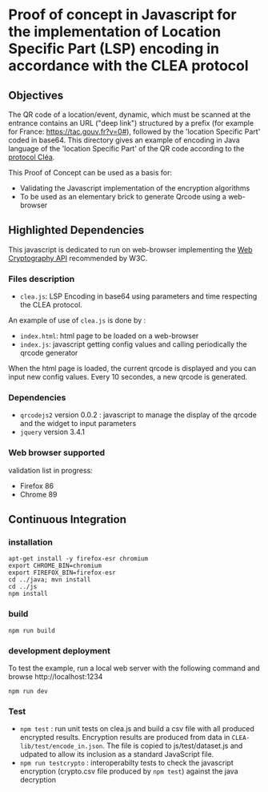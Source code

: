 # Proof of concept in Javascript for the implementation of Location Specific Part (LSP) encoding in accordance with the CLEA protocol

## Objectives

The QR code of a location/event, dynamic, which must be scanned at the entrance contains an URL ("deep link") structured by a prefix (for example for France: https://tac.gouv.fr?v=0#), followed by the 'location Specific Part' coded in base64. This directory gives an example of encoding in Java language of the 'location Specific Part' of the QR code according to the [protocol Cléa](https://hal.inria.fr/hal-03146022).

This Proof of Concept can be used as a basis for:

* Validating the Javascript implementation of the encryption algorithms
* To be used as an elementary brick to generate Qrcode using a web-browser

## Highlighted Dependencies

This javascript is dedicated to run on web-browser implementing the [Web Cryptography API](https://www.w3.org/TR/WebCryptoAPI/) recommended by W3C.

### Files description

* `clea.js`: LSP Encoding in base64 using parameters and time respecting the CLEA protocol.

An example of use of `clea.js` is done by :

* `index.html`: html page to be loaded on a web-browser
* `index.js`: javascript getting config values and calling periodically the qrcode generator

When the html page is loaded, the current qrcode is displayed and you can input new config values. Every 10 secondes, a new qrcode is generated.

### Dependencies
* `qrcodejs2` version 0.0.2 : javascript to manage the display of the qrcode and the widget to input parameters
* `jquery` version 3.4.1

### Web browser supported

validation list in progress:

* Firefox 86
* Chrome 89
## Continuous Integration


### installation

```shell
apt-get install -y firefox-esr chromium
export CHROME_BIN=chromium
export FIREFOX_BIN=firefox-esr
cd ../java; mvn install
cd ../js
npm install
```

### build

```shell
npm run build
```

### development deployment

To test the example, run a local web server with the following command and browse http://localhost:1234 
```shell
npm run dev
```

### Test

* `npm test` : run unit tests on clea.js and build a csv file with all produced encrypted results. Encryption results are produced from data in `CLEA-lib/test/encode_in.json`. The file is copied to js/test/dataset.js and udpated to allow its inclusion as a standard JavaScript file.
* `npm run testcrypto` : interoperabilty tests to check the javascript encryption (crypto.csv file produced by `npm test`) against the java decryption
